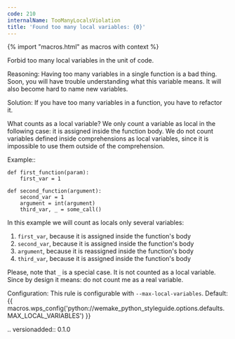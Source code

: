 ```yaml
---
code: 210
internalName: TooManyLocalsViolation
title: 'Found too many local variables: {0}'
---
```


{% import "macros.html" as macros with context %}

Forbid too many local variables in the unit of code.

Reasoning: Having too many variables in a single function is a bad
thing. Soon, you will have trouble understanding what this variable
means. It will also become hard to name new variables.

Solution: If you have too many variables in a function, you have to
refactor it.

What counts as a local variable? We only count a variable as local in
the following case: it is assigned inside the function body. We do not
count variables defined inside comprehensions as local variables, since
it is impossible to use them outside of the comprehension.

Example::

    def first_function(param):
        first_var = 1
    
    def second_function(argument):
        second_var = 1
        argument = int(argument)
        third_var, _ = some_call()

In this example we will count as locals only several variables:

1.  `first_var`, because it is assigned inside the function's body
2.  `second_var`, because it is assigned inside the function's body
3.  `argument`, because it is reassigned inside the function's body
4.  `third_var`, because it is assigned inside the function's body

Please, note that `_` is a special case. It is not counted as a local
variable. Since by design it means: do not count me as a real variable.

Configuration: This rule is configurable with `--max-local-variables`.
Default:
{{ macros.wps_config('python://wemake_python_styleguide.options.defaults.MAX_LOCAL_VARIABLES') }}

.. versionadded:: 0.1.0